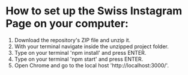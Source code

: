 # How to set up the Swiss Instagram Page on your computer:
1. Download the repository's ZIP file and unzip it.
2. With your terminal navigate inside the unzipped project folder.
3. Type on your terminal 'npm install' and press ENTER.
4. Type on your terminal 'npm start' and press ENTER.
5. Open Chrome and go to the local host 'http://localhost:3000/'.
